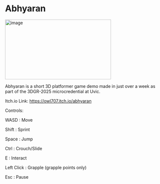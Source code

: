 # Abhyaran
<img width="347" height="195" alt="image" src="https://github.com/user-attachments/assets/277fac16-030d-440d-af65-e1d0eaed40a2" />

Abhyaran is a short 3D platformer game demo made in just over a week as part of the 3DGR-2025 microcredential at Uvic.

Itch.io Link: https://owl707.itch.io/abhyaran

Controls:

WASD : Move

Shift : Sprint

Space : Jump

Ctrl : Crouch/Slide

E : Interact

Left Click : Grapple (grapple points only)

Esc : Pause
